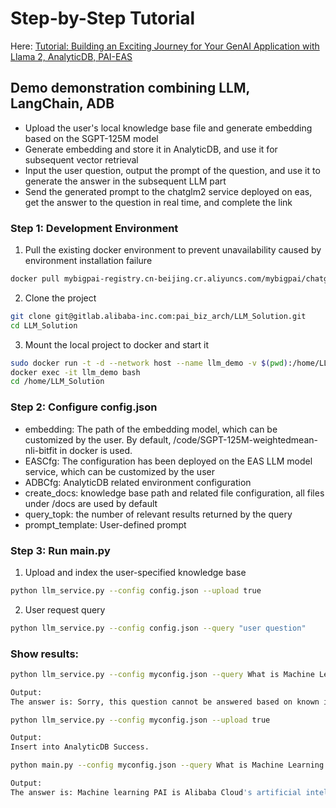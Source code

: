 # Step-by-Step Tutorial
Here: [Tutorial: Building an Exciting Journey for Your GenAI Application with Llama 2, AnalyticDB, PAI-EAS](https://www.alibabacloud.com/blog/600283)
## Demo demonstration combining LLM, LangChain, ADB

- Upload the user's local knowledge base file and generate embedding based on the SGPT-125M model
- Generate embedding and store it in AnalyticDB, and use it for subsequent vector retrieval
- Input the user question, output the prompt of the question, and use it to generate the answer in the subsequent LLM part
- Send the generated prompt to the chatglm2 service deployed on eas, get the answer to the question in real time, and complete the link

### Step 1: Development Environment

1. Pull the existing docker environment to prevent unavailability caused by environment installation failure
```bash
docker pull mybigpai-registry.cn-beijing.cr.aliyuncs.com/mybigpai/chatglm_webui_test:2.2
```

2. Clone the project
```bash
git clone git@gitlab.alibaba-inc.com:pai_biz_arch/LLM_Solution.git
cd LLM_Solution
```

3. Mount the local project to docker and start it
```bash
sudo docker run -t -d --network host --name llm_demo -v $(pwd):/home/LLM_Solution --gpus all mybigpai-registry.cn-beijing.cr.aliyuncs.com/mybigpai/chatglm_webui_test:2.2
docker exec -it llm_demo bash
cd /home/LLM_Solution
```

### Step 2: Configure config.json

- embedding: The path of the embedding model, which can be customized by the user. By default, /code/SGPT-125M-weightedmean-nli-bitfit in docker is used.
- EASCfg: The configuration has been deployed on the EAS LLM model service, which can be customized by the user
- ADBCfg: AnalyticDB related environment configuration
- create_docs: knowledge base path and related file configuration, all files under /docs are used by default
- query_topk: the number of relevant results returned by the query
- prompt_template: User-defined prompt

### Step 3: Run main.py
1. Upload and index the user-specified knowledge base
```bash
python llm_service.py --config config.json --upload true
```

2. User request query
```bash
python llm_service.py --config config.json --query "user question"
```

### Show results:
```bash
python llm_service.py --config myconfig.json --query What is Machine Learning PAI?

Output:
The answer is: Sorry, this question cannot be answered based on known information.
```

```bash
python llm_service.py --config myconfig.json --upload true

Output:
Insert into AnalyticDB Success.
```

```bash
python main.py --config myconfig.json --query What is Machine Learning PAI?

Output:
The answer is: Machine learning PAI is Alibaba Cloud's artificial intelligence platform, which provides one-stop machine learning solutions, including supervised learning, unsupervised learning, and enhanced learning. It can provide users with a mapping from input feature vectors to target values, and help users solve various machine learning problems, such as product recommendations, user group portraits, and accurate advertising placement.
```
